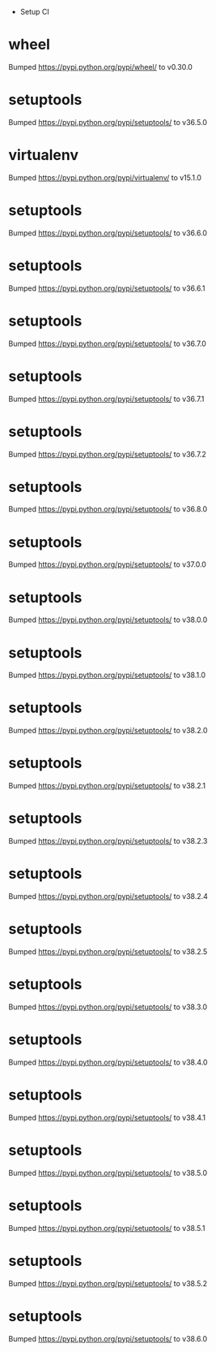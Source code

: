 * Setup CI

# wheel
Bumped https://pypi.python.org/pypi/wheel/ to v0.30.0

# setuptools
Bumped https://pypi.python.org/pypi/setuptools/ to v36.5.0

# virtualenv
Bumped https://pypi.python.org/pypi/virtualenv/ to v15.1.0

# setuptools
Bumped https://pypi.python.org/pypi/setuptools/ to v36.6.0

# setuptools
Bumped https://pypi.python.org/pypi/setuptools/ to v36.6.1

# setuptools
Bumped https://pypi.python.org/pypi/setuptools/ to v36.7.0

# setuptools
Bumped https://pypi.python.org/pypi/setuptools/ to v36.7.1

# setuptools
Bumped https://pypi.python.org/pypi/setuptools/ to v36.7.2

# setuptools
Bumped https://pypi.python.org/pypi/setuptools/ to v36.8.0

# setuptools
Bumped https://pypi.python.org/pypi/setuptools/ to v37.0.0

# setuptools
Bumped https://pypi.python.org/pypi/setuptools/ to v38.0.0

# setuptools
Bumped https://pypi.python.org/pypi/setuptools/ to v38.1.0

# setuptools
Bumped https://pypi.python.org/pypi/setuptools/ to v38.2.0

# setuptools
Bumped https://pypi.python.org/pypi/setuptools/ to v38.2.1

# setuptools
Bumped https://pypi.python.org/pypi/setuptools/ to v38.2.3

# setuptools
Bumped https://pypi.python.org/pypi/setuptools/ to v38.2.4

# setuptools
Bumped https://pypi.python.org/pypi/setuptools/ to v38.2.5

# setuptools
Bumped https://pypi.python.org/pypi/setuptools/ to v38.3.0

# setuptools
Bumped https://pypi.python.org/pypi/setuptools/ to v38.4.0

# setuptools
Bumped https://pypi.python.org/pypi/setuptools/ to v38.4.1

# setuptools
Bumped https://pypi.python.org/pypi/setuptools/ to v38.5.0

# setuptools
Bumped https://pypi.python.org/pypi/setuptools/ to v38.5.1

# setuptools
Bumped https://pypi.python.org/pypi/setuptools/ to v38.5.2

# setuptools
Bumped https://pypi.python.org/pypi/setuptools/ to v38.6.0
